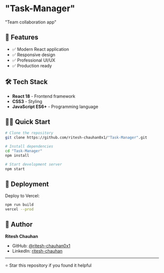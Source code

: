 # "Task-Manager"

"Team collaboration app"

## 🚀 Features

- ✅ Modern React application
- ✅ Responsive design
- ✅ Professional UI/UX
- ✅ Production ready

## 🛠️ Tech Stack

- **React 18** - Frontend framework
- **CSS3** - Styling
- **JavaScript ES6+** - Programming language

## 🏃‍♂️ Quick Start

```bash
# Clone the repository
git clone https://github.com/ritesh-chauhan0x1/"Task-Manager".git

# Install dependencies
cd "Task-Manager"
npm install

# Start development server
npm start
```

## 🚀 Deployment

Deploy to Vercel:
```bash
npm run build
vercel --prod
```

## 👤 Author

**Ritesh Chauhan**
- GitHub: [@ritesh-chauhan0x1](https://github.com/ritesh-chauhan0x1)
- LinkedIn: [ritesh-chauhan](https://linkedin.com/in/ritesh-chauhan)

---
⭐ Star this repository if you found it helpful
